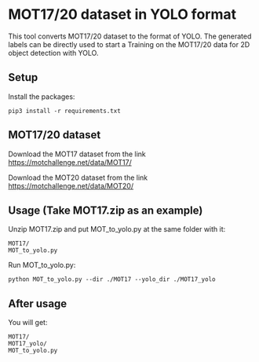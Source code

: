 # MOT17/20 dataset in YOLO format 
This tool converts MOT17/20 dataset to the format of YOLO.
The generated labels can be directly used to start a Training on the MOT17/20 data for 2D object detection with YOLO.

## Setup

Install the packages:

```
pip3 install -r requirements.txt
```

## MOT17/20 dataset

Download the MOT17 dataset from the link https://motchallenge.net/data/MOT17/

Download the MOT20 dataset from the link https://motchallenge.net/data/MOT20/

## Usage (Take MOT17.zip as an example)

Unzip MOT17.zip and put MOT_to_yolo.py at the same folder with it:

```
MOT17/
MOT_to_yolo.py
```

Run MOT_to_yolo.py:

```
python MOT_to_yolo.py --dir ./MOT17 --yolo_dir ./MOT17_yolo 
```

## After usage

You will get:

```
MOT17/
MOT17_yolo/
MOT_to_yolo.py
```

